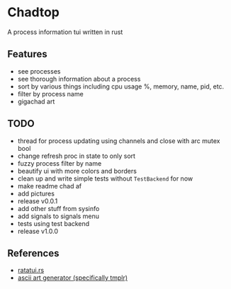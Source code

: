 # Chadtop
A process information tui written in rust

<!-- put images here -->

## Features
- see processes
- see thorough information about a process
- sort by various things including cpu usage %, memory, name, pid, etc.
- filter by process name
- gigachad art

## TODO
- thread for process updating using channels and close with arc mutex bool
- change refresh proc in state to only sort
- fuzzy process filter by name
- beautify ui with more colors and borders
- clean up and write simple tests without `TestBackend` for now
- make readme chad af
- add pictures
- release v0.0.1
- add other stuff from sysinfo
- add signals to signals menu
- tests using test backend
- release v1.0.0

## References
- [ratatui.rs](https://ratatui.rs/)
- [ascii art generator (specifically tmplr)](https://patorjk.com/software/taag/)
